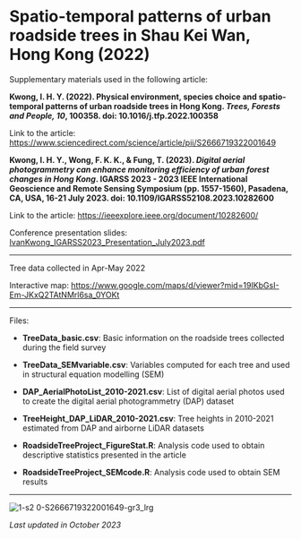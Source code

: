 # Spatio-temporal patterns of urban roadside trees in Shau Kei Wan, Hong Kong (2022)

Supplementary materials used in the following article:

**Kwong, I. H. Y. (2022). Physical environment, species choice and spatio-temporal patterns of urban roadside trees in Hong Kong. *Trees, Forests and People, 10*, 100358. doi: 10.1016/j.tfp.2022.100358**

Link to the article: https://www.sciencedirect.com/science/article/pii/S2666719322001649

**Kwong, I. H. Y., Wong, F. K. K., & Fung, T. (2023). *Digital aerial photogrammetry can enhance monitoring efficiency of urban forest changes in Hong Kong*. IGARSS 2023 - 2023 IEEE International Geoscience and Remote Sensing Symposium (pp. 1557-1560), Pasadena, CA, USA, 16-21 July 2023. doi: 10.1109/IGARSS52108.2023.10282600**

Link to the article: https://ieeexplore.ieee.org/document/10282600/

Conference presentation slides: [IvanKwong_IGARSS2023_Presentation_July2023.pdf](https://github.com/ivanhykwong/RoadsideTrees-ShauKeiWan/files/15251277/IvanKwong_IGARSS2023_Presentation_July2023.pdf)


---

Tree data collected in Apr-May 2022

Interactive map: https://www.google.com/maps/d/viewer?mid=19IKbGsI-Em-JKxQ2TAtNMrl6sa_0YOKt

---

Files:

*   **TreeData_basic.csv**: Basic information on the roadside trees collected during the field survey

*   **TreeData_SEMvariable.csv**: Variables computed for each tree and used in structural equation modelling (SEM)

*   **DAP_AerialPhotoList_2010-2021.csv**: List of digital aerial photos used to create the digital aerial photogrammetry (DAP) dataset

*   **TreeHeight_DAP_LiDAR_2010-2021.csv**: Tree heights in 2010-2021 estimated from DAP and airborne LiDAR datasets

*   **RoadsideTreeProject_FigureStat.R**: Analysis code used to obtain descriptive statistics presented in the article

*   **RoadsideTreeProject_SEMcode.R**: Analysis code used to obtain SEM results

---

![1-s2 0-S2666719322001649-gr3_lrg](https://user-images.githubusercontent.com/68047356/203604551-8ab2aa3f-1d34-4046-a015-051f9f802c3b.jpg)

*Last updated in October 2023*
